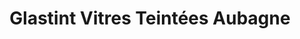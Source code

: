 ---
title: "Glastint Vitres Teintées Aubagne"
url: /aubagne/glastint-vitres-teintees-aubagne/
shop: Allgemein
---